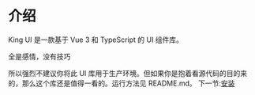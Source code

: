 # 介绍
King UI 是一款基于 Vue 3 和 TypeScript 的 UI 组件库。

全是感情，没有技巧

所以强烈不建议你将此 UI 库用于生产环境。但如果你是抱着看源代码的目的来的，那么这个库还是值得一看的。运行方法见 README.md。
下一节:[安装](#/doc/install)